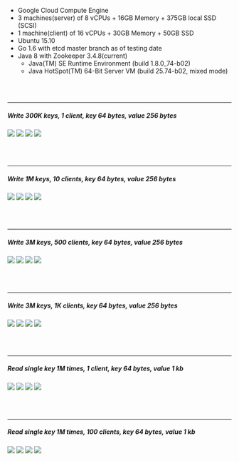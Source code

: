 

- Google Cloud Compute Engine
- 3 machines(server) of 8 vCPUs + 16GB Memory + 375GB local SSD (SCSI)
- 1 machine(client) of 16 vCPUs + 30GB Memory + 50GB SSD
- Ubuntu 15.10
- Go 1.6 with etcd master branch as of testing date
- Java 8 with Zookeeper 3.4.8(current)
  - Java(TM) SE Runtime Environment (build 1.8.0_74-b02)
  - Java HotSpot(TM) 64-Bit Server VM (build 25.74-b02, mixed mode)



<br><br><hr>
##### Write 300K keys, 1 client, key 64 bytes, value 256 bytes

<img src="https://storage.googleapis.com/bench-20160325/bench-01-avg-latency-ms.svg">

<img src="https://storage.googleapis.com/bench-20160325/bench-01-throughput.svg">

<img src="https://storage.googleapis.com/bench-20160325/bench-01-avg-cpu.svg">

<img src="https://storage.googleapis.com/bench-20160325/bench-01-avg-memory.svg">



<br><br><hr>
##### Write 1M keys, 10 clients, key 64 bytes, value 256 bytes

<img src="https://storage.googleapis.com/bench-20160325/bench-02-avg-latency-ms.svg">

<img src="https://storage.googleapis.com/bench-20160325/bench-02-throughput.svg">

<img src="https://storage.googleapis.com/bench-20160325/bench-02-avg-cpu.svg">

<img src="https://storage.googleapis.com/bench-20160325/bench-02-avg-memory.svg">



<br><br><hr>
##### Write 3M keys, 500 clients, key 64 bytes, value 256 bytes

<img src="https://storage.googleapis.com/bench-20160325/bench-03-avg-latency-ms.svg">

<img src="https://storage.googleapis.com/bench-20160325/bench-03-throughput.svg">

<img src="https://storage.googleapis.com/bench-20160325/bench-03-avg-cpu.svg">

<img src="https://storage.googleapis.com/bench-20160325/bench-03-avg-memory.svg">



<br><br><hr>
##### Write 3M keys, 1K clients, key 64 bytes, value 256 bytes

<img src="https://storage.googleapis.com/bench-20160325/bench-04-avg-latency-ms.svg">

<img src="https://storage.googleapis.com/bench-20160325/bench-04-throughput.svg">

<img src="https://storage.googleapis.com/bench-20160325/bench-04-avg-cpu.svg">

<img src="https://storage.googleapis.com/bench-20160325/bench-04-avg-memory.svg">



<br><br><hr>
##### Read single key 1M times, 1 client, key 64 bytes, value 1 kb

<img src="https://storage.googleapis.com/bench-20160325/bench-05-avg-latency-ms.svg">

<img src="https://storage.googleapis.com/bench-20160325/bench-05-throughput.svg">

<img src="https://storage.googleapis.com/bench-20160325/bench-05-avg-cpu.svg">

<img src="https://storage.googleapis.com/bench-20160325/bench-05-avg-memory.svg">



<br><br><hr>
##### Read single key 1M times, 100 clients, key 64 bytes, value 1 kb

<img src="https://storage.googleapis.com/bench-20160325/bench-06-avg-latency-ms.svg">

<img src="https://storage.googleapis.com/bench-20160325/bench-06-throughput.svg">

<img src="https://storage.googleapis.com/bench-20160325/bench-06-avg-cpu.svg">

<img src="https://storage.googleapis.com/bench-20160325/bench-06-avg-memory.svg">

